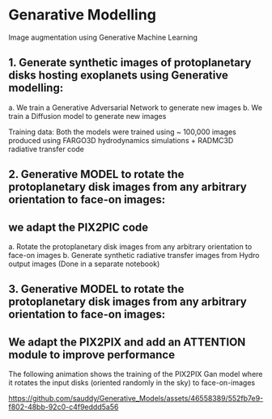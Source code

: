 # Genarative Modelling
Image augmentation using Generative Machine Learning



## 1. Generate synthetic images of protoplanetary disks hosting exoplanets using Generative modelling:
a. We train a Generative Adversarial Network to generate new images
b. We train a Diffusion model to generate new images 

Training data: Both the models were trained using ~ 100,000 images produced using FARGO3D hydrodynamics simulations + RADMC3D radiative transfer code 

## 2. Generative MODEL to rotate the protoplanetary disk images from any arbitrary orientation to face-on images: 
## we adapt the PIX2PIC code
a.  Rotate the protoplanetary disk images from any arbitrary orientation to face-on images 
b.  Generate synthetic radiative transfer images from Hydro output images (Done in a separate notebook) 

## 3. Generative MODEL to rotate the protoplanetary disk images from any arbitrary orientation to face-on images: 
## We adapt the PIX2PIX and add an ATTENTION module to improve performance

The following animation shows the training of the PIX2PIX Gan model where it rotates the input disks (oriented randomly in the sky)
to face-on-images

https://github.com/sauddy/Generative_Models/assets/46558389/552fb7e9-f802-48bb-92c0-c4f9eddd5a56

